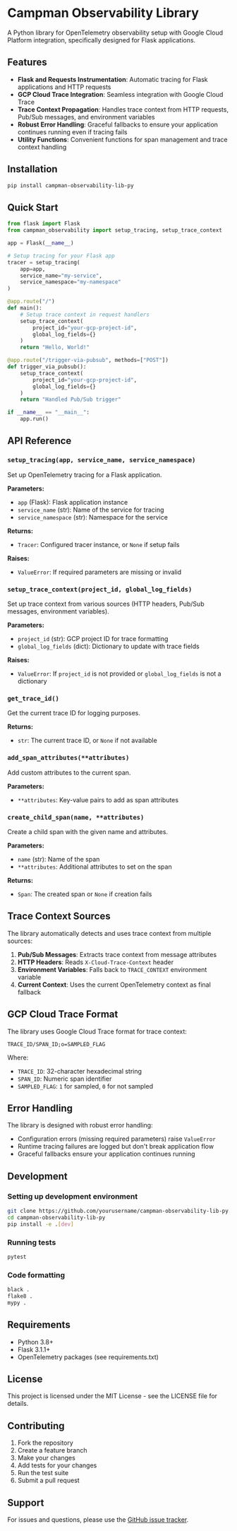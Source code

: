 # Campman Observability Library

A Python library for OpenTelemetry observability setup with Google Cloud Platform integration, specifically designed for Flask applications.

## Features

- **Flask and Requests Instrumentation**: Automatic tracing for Flask applications and HTTP requests
- **GCP Cloud Trace Integration**: Seamless integration with Google Cloud Trace
- **Trace Context Propagation**: Handles trace context from HTTP requests, Pub/Sub messages, and environment variables
- **Robust Error Handling**: Graceful fallbacks to ensure your application continues running even if tracing fails
- **Utility Functions**: Convenient functions for span management and trace context handling

## Installation

```bash
pip install campman-observability-lib-py
```

## Quick Start

```python
from flask import Flask
from campman_observability import setup_tracing, setup_trace_context

app = Flask(__name__)

# Setup tracing for your Flask app
tracer = setup_tracing(
    app=app,
    service_name="my-service",
    service_namespace="my-namespace"
)

@app.route("/")
def main():
    # Setup trace context in request handlers
    setup_trace_context(
        project_id="your-gcp-project-id",
        global_log_fields={}
    )
    return "Hello, World!"

@app.route("/trigger-via-pubsub", methods=["POST"])
def trigger_via_pubsub():
    setup_trace_context(
        project_id="your-gcp-project-id",
        global_log_fields={}
    )
    return "Handled Pub/Sub trigger"

if __name__ == "__main__":
    app.run()
```

## API Reference

### `setup_tracing(app, service_name, service_namespace)`

Set up OpenTelemetry tracing for a Flask application.

**Parameters:**
- `app` (Flask): Flask application instance
- `service_name` (str): Name of the service for tracing
- `service_namespace` (str): Namespace for the service

**Returns:**
- `Tracer`: Configured tracer instance, or `None` if setup fails

**Raises:**
- `ValueError`: If required parameters are missing or invalid

### `setup_trace_context(project_id, global_log_fields)`

Set up trace context from various sources (HTTP headers, Pub/Sub messages, environment variables).

**Parameters:**
- `project_id` (str): GCP project ID for trace formatting
- `global_log_fields` (dict): Dictionary to update with trace fields

**Raises:**
- `ValueError`: If `project_id` is not provided or `global_log_fields` is not a dictionary

### `get_trace_id()`

Get the current trace ID for logging purposes.

**Returns:**
- `str`: The current trace ID, or `None` if not available

### `add_span_attributes(**attributes)`

Add custom attributes to the current span.

**Parameters:**
- `**attributes`: Key-value pairs to add as span attributes

### `create_child_span(name, **attributes)`

Create a child span with the given name and attributes.

**Parameters:**
- `name` (str): Name of the span
- `**attributes`: Additional attributes to set on the span

**Returns:**
- `Span`: The created span or `None` if creation fails

## Trace Context Sources

The library automatically detects and uses trace context from multiple sources:

1. **Pub/Sub Messages**: Extracts trace context from message attributes
2. **HTTP Headers**: Reads `X-Cloud-Trace-Context` header
3. **Environment Variables**: Falls back to `TRACE_CONTEXT` environment variable
4. **Current Context**: Uses the current OpenTelemetry context as final fallback

## GCP Cloud Trace Format

The library uses Google Cloud Trace format for trace context:
```
TRACE_ID/SPAN_ID;o=SAMPLED_FLAG
```

Where:
- `TRACE_ID`: 32-character hexadecimal string
- `SPAN_ID`: Numeric span identifier
- `SAMPLED_FLAG`: `1` for sampled, `0` for not sampled

## Error Handling

The library is designed with robust error handling:
- Configuration errors (missing required parameters) raise `ValueError`
- Runtime tracing failures are logged but don't break application flow
- Graceful fallbacks ensure your application continues running

## Development

### Setting up development environment

```bash
git clone https://github.com/yourusername/campman-observability-lib-py.git
cd campman-observability-lib-py
pip install -e .[dev]
```

### Running tests

```bash
pytest
```

### Code formatting

```bash
black .
flake8 .
mypy .
```

## Requirements

- Python 3.8+
- Flask 3.1.1+
- OpenTelemetry packages (see requirements.txt)

## License

This project is licensed under the MIT License - see the LICENSE file for details.

## Contributing

1. Fork the repository
2. Create a feature branch
3. Make your changes
4. Add tests for your changes
5. Run the test suite
6. Submit a pull request

## Support

For issues and questions, please use the [GitHub issue tracker](https://github.com/yourusername/campman-observability-lib-py/issues).
